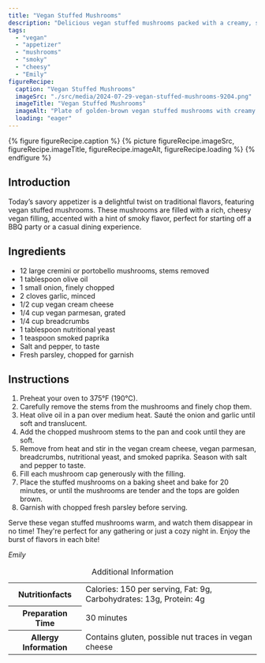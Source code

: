 ```yaml
---
title: "Vegan Stuffed Mushrooms"
description: "Delicious vegan stuffed mushrooms packed with a creamy, smoky filling, topped with vegan cheese and a hint of parsley. Perfect for any gathering."
tags:
  - "vegan"
  - "appetizer"
  - "mushrooms"
  - "smoky"
  - "cheesy"
  - "Emily"
figureRecipe: 
  caption: "Vegan Stuffed Mushrooms"
  imageSrc: "./src/media/2024-07-29-vegan-stuffed-mushrooms-9204.png"
  imageTitle: "Vegan Stuffed Mushrooms"
  imageAlt: "Plate of golden-brown vegan stuffed mushrooms with creamy filling, vegan cheese, and parsley on a minimalistic table."
  loading: "eager"
---
```


{% figure figureRecipe.caption %}
{% picture figureRecipe.imageSrc, figureRecipe.imageTitle, figureRecipe.imageAlt, figureRecipe.loading %}
{% endfigure %}

## Introduction

Today’s savory appetizer is a delightful twist on traditional flavors, featuring vegan stuffed mushrooms. These mushrooms are filled with a rich, cheesy vegan filling, accented with a hint of smoky flavor, perfect for starting off a BBQ party or a casual dining experience.

## Ingredients

- 12 large cremini or portobello mushrooms, stems removed
- 1 tablespoon olive oil
- 1 small onion, finely chopped
- 2 cloves garlic, minced
- 1/2 cup vegan cream cheese
- 1/4 cup vegan parmesan, grated
- 1/4 cup breadcrumbs
- 1 tablespoon nutritional yeast
- 1 teaspoon smoked paprika
- Salt and pepper, to taste
- Fresh parsley, chopped for garnish

## Instructions

1. Preheat your oven to 375°F (190°C).
2. Carefully remove the stems from the mushrooms and finely chop them.
3. Heat olive oil in a pan over medium heat. Sauté the onion and garlic until soft and translucent.
4. Add the chopped mushroom stems to the pan and cook until they are soft.
5. Remove from heat and stir in the vegan cream cheese, vegan parmesan, breadcrumbs, nutritional yeast, and smoked paprika. Season with salt and pepper to taste.
6. Fill each mushroom cap generously with the filling.
7. Place the stuffed mushrooms on a baking sheet and bake for 20 minutes, or until the mushrooms are tender and the tops are golden brown.
8. Garnish with chopped fresh parsley before serving.

Serve these vegan stuffed mushrooms warm, and watch them disappear in no time! They're perfect for any gathering or just a cozy night in. Enjoy the burst of flavors in each bite!

*Emily*

<table><caption class='sr-only'>Additional Information</caption><tr><th>Nutritionfacts</th><td>Calories: 150 per serving, Fat: 9g, Carbohydrates: 13g, Protein: 4g&nbsp;</td></tr><tr><th>Preparation Time</th><td>30 minutes&nbsp;</td></tr><tr><th>Allergy Information</th><td>Contains gluten, possible nut traces in vegan cheese&nbsp;</td></tr></table>


